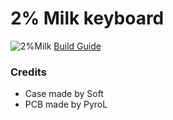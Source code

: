 # 2% Milk keyboard
![2%Milk](https://i.imgur.com/Ud96uXn.png)
[Build Guide](https://rionlion100.github.io/2milkbuild)
### Credits
- Case made by Soft
- PCB made by PyroL
